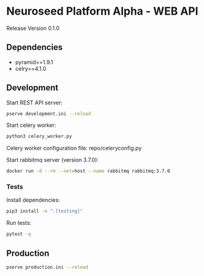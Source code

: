 # Neuroseed Platform Alpha - WEB API

Release Version 0.1.0

## Dependencies

* pyramid==1.9.1
* celry==4.1.0

## Development

Start REST API server:

```bash
pserve development.ini --reload
```

Start celery worker:

```bash
python3 celery_worker.py
```

Celery worker configuration file: repo/celeryconfig.py

Start rabbitmq server (version 3.7.0):

```bash
docker run -d --rm --net=host --name rabbitmq rabbitmq:3.7.0
```

### Tests

Install dependencies:

```bash
pip3 install -e ".[testing]"
```

Run tests:

```bash
pytest -q
```

## Production

```bash
pserve production.ini --reload
```
